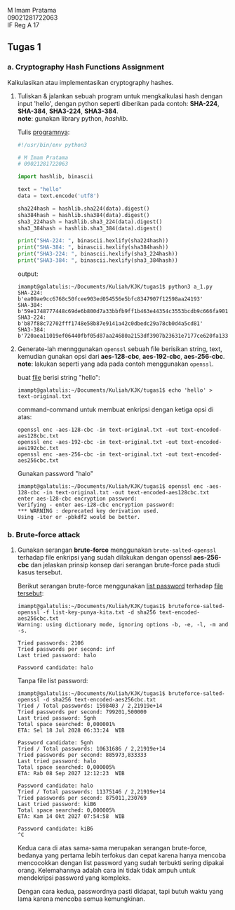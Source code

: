 M Imam Pratama  
09021281722063  
IF Reg A 17  

## Tugas 1

### a. Cryptography Hash Functions Assignment

Kalkulasikan atau implementasikan cryptography hashes.

1. Tuliskan & jalankan sebuah program untuk mengkalkulasi hash dengan input
'hello', dengan python seperti diberikan pada contoh: **SHA-224**, **SHA-384**,
**SHA3-224**, **SHA3-384**.  
**note**: gunakan library python, *hashlib*.

    Tulis [programnya](a_1.py):

    ```python
    #!/usr/bin/env python3

    # M Imam Pratama
    # 09021281722063

    import hashlib, binascii

    text = "hello"
    data = text.encode('utf8')

    sha224hash = hashlib.sha224(data).digest()
    sha384hash = hashlib.sha384(data).digest()
    sha3_224hash = hashlib.sha3_224(data).digest()
    sha3_384hash = hashlib.sha3_384(data).digest()

    print("SHA-224: ", binascii.hexlify(sha224hash))
    print("SHA-384: ", binascii.hexlify(sha384hash))
    print("SHA3-224: ", binascii.hexlify(sha3_224hash))
    print("SHA3-384: ", binascii.hexlify(sha3_384hash))

    ```
    
    output:
    
    ```console
    imampt@galatulis:~/Documents/Kuliah/KJK/tugas1$ python3 a_1.py
    SHA-224:  b'ea09ae9cc6768c50fcee903ed054556e5bfc8347907f12598aa24193'
    SHA-384:  b'59e1748777448c69de6b800d7a33bbfb9ff1b463e44354c3553bcdb9c666fa90125a3c79f90397bdf5f6a13de828684f'
    SHA3-224:  b'b87f88c72702fff1748e58b87e9141a42c0dbedc29a78cb0d4a5cd81'
    SHA3-384:  b'720aea11019ef06440fbf05d87aa24680a2153df3907b23631e7177ce620fa1330ff07c0fddee54699a4c3ee0ee9d887'
    ```
    
2. Generate-lah mennggunakan `openssl` sebuah file berisikan string, text,
kemudian gunakan opsi dari **aes-128-cbc**, **aes-192-cbc**, **aes-256-cbc**.  
**note**: lakukan seperti yang ada pada contoh menggunakan `openssl`.

    buat [file](text-original.txt) berisi string "hello":

    ```console
    imampt@galatulis:~/Documents/Kuliah/KJK/tugas1$ echo 'hello' > text-original.txt
    ```

    command-command untuk membuat enkripsi dengan ketiga opsi di atas:

    ```
    openssl enc -aes-128-cbc -in text-original.txt -out text-encoded-aes128cbc.txt
    openssl enc -aes-192-cbc -in text-original.txt -out text-encoded-aes192cbc.txt
    openssl enc -aes-256-cbc -in text-original.txt -out text-encoded-aes256cbc.txt
    ```

    Gunakan password "halo"

    ```console
    imampt@galatulis:~/Documents/Kuliah/KJK/tugas1$ openssl enc -aes-128-cbc -in text-original.txt -out text-encoded-aes128cbc.txt
    enter aes-128-cbc encryption password:
    Verifying - enter aes-128-cbc encryption password:
    *** WARNING : deprecated key derivation used.
    Using -iter or -pbkdf2 would be better.
    ```

### b. Brute-force attack

1. Gunakan serangan **brute-force** menggunakan `brute-salted-openssl` terhadap
file enkripsi yang sudah dilakukan dengan openssl **aes-256-cbc** dan jelaskan
prinsip konsep dari serangan brute-force pada studi kasus tersebut.

    Berikut serangan brute-force menggunakan [list password](list-key-punya-kita.txt)
    terhadap [file tersebut](text-encoded-aes256cbc.txt):
    
    ```console
    imampt@galatulis:~/Documents/Kuliah/KJK/tugas1$ bruteforce-salted-openssl -f list-key-punya-kita.txt -d sha256 text-encoded-aes256cbc.txt
    Warning: using dictionary mode, ignoring options -b, -e, -l, -m and -s.
    
    Tried passwords: 2106
    Tried passwords per second: inf
    Last tried password: halo
    
    Password candidate: halo
    ```
    
    Tanpa file list password:

    ```console
    imampt@galatulis:~/Documents/Kuliah/KJK/tugas1$ bruteforce-salted-openssl -d sha256 text-encoded-aes256cbc.txt
    Tried / Total passwords: 1598403 / 2,21919e+14
    Tried passwords per second: 799201,500000
    Last tried password: 5gnh
    Total space searched: 0,000001%
    ETA: Sel 18 Jul 2028 06:33:24  WIB

    Password candidate: 5gnh
    Tried / Total passwords: 10631686 / 2,21919e+14
    Tried passwords per second: 885973,833333
    Last tried password: halo
    Total space searched: 0,000005%
    ETA: Rab 08 Sep 2027 12:12:23  WIB

    Password candidate: halo
    Tried / Total passwords: 11375146 / 2,21919e+14
    Tried passwords per second: 875011,230769
    Last tried password: kiB6
    Total space searched: 0,000005%
    ETA: Kam 14 Okt 2027 07:54:58  WIB

    Password candidate: kiB6
    ^C
    ```

    Kedua cara di atas sama-sama merupakan serangan brute-force, bedanya yang
    pertama lebih terfokus dan cepat karena hanya mencoba mencocokkan dengan
    list password yang sudah terbukti sering dipakai orang. Kelemahannya adalah
    cara ini tidak tidak ampuh untuk mendekripsi password yang kompleks.

    Dengan cara kedua, passwordnya pasti didapat, tapi butuh waktu yang lama
    karena mencoba semua kemungkinan.

